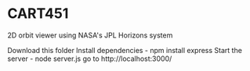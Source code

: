# CART451
2D orbit viewer using NASA's JPL Horizons system

Download this folder
Install dependencies - npm install express
Start the server - node server.js
go to http://localhost:3000/